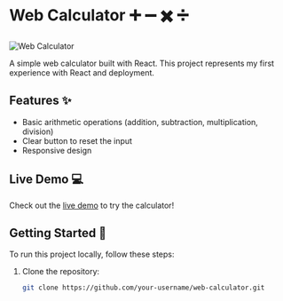 # Web Calculator :heavy_plus_sign: :heavy_minus_sign: :heavy_multiplication_x: :heavy_division_sign:

![Web Calculator]([calculator-screenshot.png](https://github.com/DelchevV/calculator-app/blob/master/Screenshot_6.png?raw=true))

A simple web calculator built with React. This project represents my first experience with React and deployment.

## Features :sparkles:

- Basic arithmetic operations (addition, subtraction, multiplication, division)
- Clear button to reset the input
- Responsive design

## Live Demo :computer:

Check out the [live demo](https://delchevv.github.io/calculator-app/) to try the calculator!

## Getting Started :rocket:

To run this project locally, follow these steps:

1. Clone the repository:

   ```bash
   git clone https://github.com/your-username/web-calculator.git
